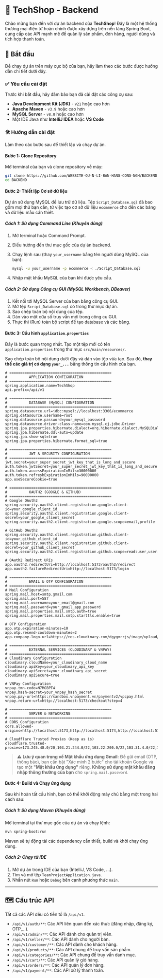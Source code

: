 # 🚀 TechShop - Backend

Chào mừng bạn đến với dự án backend của **TechShop**\! Đây là một hệ thống thương mại điện tử hoàn chỉnh được xây dựng trên nền tảng Spring Boot, cung cấp các API mạnh mẽ để quản lý sản phẩm, đơn hàng, người dùng và tích hợp thanh toán.

## 🏁 Bắt đầu

Để chạy dự án trên máy cục bộ của bạn, hãy làm theo các bước được hướng dẫn chi tiết dưới đây.

### ✅ Yêu cầu cài đặt

Trước khi bắt đầu, hãy đảm bảo bạn đã cài đặt các công cụ sau:

  * **Java Development Kit (JDK)** - `v21` hoặc cao hơn
  * **Apache Maven** - `v3.9` hoặc cao hơn
  * **MySQL Server** - `v8.0` hoặc cao hơn
  * Một IDE Java như **IntelliJ IDEA** hoặc **VS Code**

### 🛠️ Hướng dẫn cài đặt

Làm theo các bước sau để thiết lập và chạy dự án.

#### Bước 1: Clone Repository

Mở terminal của bạn và clone repository về máy:

```bash
git clone https://github.com/WEBSITE-QU-N-LI-BAN-HANG-CONG-NGH/BACKEND
cd BACKEND
```

#### Bước 2: Thiết lập Cơ sở dữ liệu

Dự án sử dụng MySQL để lưu trữ dữ liệu. Tệp `Script_Database.sql` đã bao gồm mọi thứ bạn cần, từ việc tạo cơ sở dữ liệu `ecommerce` cho đến các bảng và dữ liệu mẫu cần thiết.

##### **Cách 1: Sử dụng Command Line (Khuyên dùng)**

1.  Mở terminal hoặc Command Prompt.

2.  Điều hướng đến thư mục gốc của dự án backend.

3.  Chạy lệnh sau (thay `your_username` bằng tên người dùng MySQL của bạn):

    ```bash
    mysql -u your_username -p ecommerce < ./Script_Database.sql
    ```

4.  Nhập mật khẩu MySQL của bạn khi được yêu cầu.

##### **Cách 2: Sử dụng Công cụ GUI (MySQL Workbench, DBeaver)**

1.  Kết nối tới MySQL Server của bạn bằng công cụ GUI.
2.  Mở tệp `Script_Database.sql` có trong thư mục dự án.
3.  Sao chép toàn bộ nội dung của tệp.
4.  Dán vào một cửa sổ truy vấn mới trong công cụ GUI.
5.  Thực thi (Run) toàn bộ script để tạo database và các bảng.


#### Bước 3: Cấu hình `application.properties`

Đây là bước quan trọng nhất. Tạo một tệp mới có tên `application.properties` trong thư mục `src/main/resources/`.

Sao chép toàn bộ nội dung dưới đây và dán vào tệp vừa tạo. Sau đó, **thay thế các giá trị có dạng `your_...`** bằng thông tin cấu hình của bạn.

```properties
# ===============================================
#          APPLICATION CONFIGURATION
# ===============================================
spring.application.name=TechShop
api.prefix=/api/v1

# ===============================================
#          DATABASE (MySQL) CONFIGURATION
# ===============================================
spring.datasource.url=jdbc:mysql://localhost:3306/ecommerce
spring.datasource.username=root
spring.datasource.password=your_mysql_password
spring.datasource.driver-class-name=com.mysql.cj.jdbc.Driver
spring.jpa.properties.hibernate.dialect=org.hibernate.dialect.MySQLDialect
spring.jpa.hibernate.ddl-auto=update
spring.jpa.show-sql=true
spring.jpa.properties.hibernate.format_sql=true

# ===============================================
#          JWT & SECURITY CONFIGURATION
# ===============================================
jwt.secret=your_super_secret_jwt_key_that_is_long_and_secure
auth.token.jwtSecret=your_super_secret_jwt_key_that_is_long_and_secure
auth.token.accessExpirationInMils=30000000
auth.token.refreshExpirationInMils=90000000
app.useSecureCookie=true

# ===============================================
#          OAUTH2 (GOOGLE & GITHUB)
# ===============================================
# Google OAuth2
spring.security.oauth2.client.registration.google.client-id=your_google_client_id
spring.security.oauth2.client.registration.google.client-secret=your_google_client_secret
spring.security.oauth2.client.registration.google.scope=email,profile

# GitHub OAuth2
spring.security.oauth2.client.registration.github.client-id=your_github_client_id
spring.security.oauth2.client.registration.github.client-secret=your_github_client_secret
spring.security.oauth2.client.registration.github.scope=read:user,user:email

# OAuth2 Redirect URIs
app.oauth2.redirectUri=http://localhost:5173/oauth2/redirect
app.oauth2.failureRedirectUri=http://localhost:5173/login

# ===============================================
#          EMAIL & OTP CONFIGURATION
# ===============================================
# Mail Configuration
spring.mail.host=smtp.gmail.com
spring.mail.port=587
spring.mail.username=your_email@gmail.com
spring.mail.password=your_gmail_app_password
spring.mail.properties.mail.smtp.auth=true
spring.mail.properties.mail.smtp.starttls.enable=true

# OTP Configuration
app.otp.expiration-minutes=10
app.otp.resend-cooldown-minutes=2
app.company.logo.url=https://res.cloudinary.com/dgygvrrjs/image/upload/v1745387610/ChatGPT_Image_Apr_5_2025_12_08_58_AM_ociguu.png

# ===============================================
#          EXTERNAL SERVICES (CLOUDINARY & VNPAY)
# ===============================================
# Cloudinary Configuration
cloudinary.cloudName=your_cloudinary_cloud_name
cloudinary.apiKey=your_cloudinary_api_key
cloudinary.apiSecret=your_cloudinary_api_secret
cloudinary.apiSecure=true

# VNPay Configuration
vnpay.tmn-code=N7MGBPT4
vnpay.hash-secret=your_vnpay_hash_secret
vnpay.pay-url=https://sandbox.vnpayment.vn/paymentv2/vpcpay.html
vnpay.return-url=http://localhost:5173/checkout?step=4

# ===============================================
#          SERVER & NETWORKING
# ===============================================
# CORS Configuration
cors.allowed-origins=http://localhost:5173,http://localhost:5174,http://localhost:5175

# Cloudflare Trusted Proxies (Keep as is)
cloudflare.trusted-proxies=173.245.48.0/20,103.21.244.0/22,103.22.200.0/22,103.31.4.0/22,141.101.64.0/18,108.162.192.0/18,190.93.240.0/20,188.114.96.0/20,197.234.240.0/22,198.41.128.0/17,162.158.0.0/15,104.16.0.0/13,104.24.0.0/14,172.64.0.0/13,131.0.72.0/22
```

> ⚠️ **Lưu ý quan trọng về Mật khẩu ứng dụng Gmail:**
> Để gửi email (OTP, thông báo), bạn cần bật "Xác minh 2 bước" cho tài khoản Google và tạo một **"Mật khẩu ứng dụng"** riêng. **Không sử dụng mật khẩu đăng nhập thông thường của bạn** cho `spring.mail.password`.

#### Bước 4: Build và Chạy ứng dụng

Sau khi hoàn tất cấu hình, bạn có thể khởi động máy chủ bằng một trong hai cách sau:

##### **Cách 1: Sử dụng Maven (Khuyên dùng)**

Mở terminal tại thư mục gốc của dự án và chạy lệnh:

```bash
mvn spring-boot:run
```

Maven sẽ tự động tải các dependency cần thiết, build và khởi chạy ứng dụng.

##### **Cách 2: Chạy từ IDE**

1.  Mở dự án trong IDE của bạn (IntelliJ, VS Code, ...).
2.  Tìm và mở tệp `TeamProjectApplication.java`.
3.  Nhấn nút `Run` hoặc `Debug` bên cạnh phương thức `main`.

-----

## 🗺️ Cấu trúc API

Tất cả các API đều có tiền tố là `/api/v1`.

  * `/api/v1/auth/**`: Các API liên quan đến xác thực (đăng nhập, đăng ký, OTP,...).
  * `/api/v1/admin/**`: Các API dành cho quản trị viên.
  * `/api/v1/seller/**`: Các API dành cho người bán.
  * `/api/v1/customer/**`: Các API dành cho khách hàng.
  * `/api/v1/products/**`: Các API chung để truy vấn sản phẩm.
  * `/api/v1/categories/**`: Các API chung để truy vấn danh mục.
  * `/api/v1/cart/**`: Các API quản lý giỏ hàng.
  * `/api/v1/orders/**`: Các API quản lý đơn hàng.
  * `/api/v1/payment/**`: Các API xử lý thanh toán.

